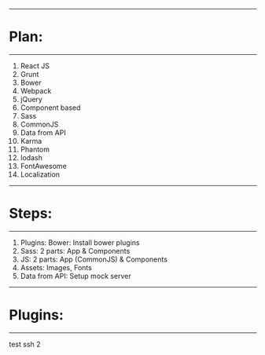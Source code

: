 -------------------------------------------
# Plan:
___________________________________________

1. React JS
2. Grunt
3. Bower
4. Webpack
5. jQuery
6. Component based
7. Sass
8. CommonJS
9. Data from API
10. Karma 
11. Phantom
12. lodash
13. FontAwesome
14. Localization


-------------------------------------------
# Steps:
___________________________________________

1. Plugins: Bower: Install bower plugins
2. Sass: 2 parts: App & Components
3. JS: 2 parts: App (CommonJS) & Components
4. Assets: Images, Fonts
5. Data from API: Setup mock server


-------------------------------------------
# Plugins:
___________________________________________

test ssh
2
